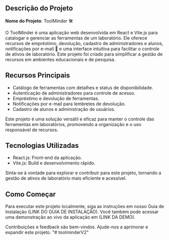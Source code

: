 ## Descrição do Projeto

**Nome do Projeto**: ToolMinder 🛠️

O ToolMinder é uma aplicação web desenvolvida em React e Vite.js para catalogar e gerenciar as ferramentas de um laboratório. Ele oferece recursos de empréstimo, devolução, cadastro de administradores e alunos, notificações por e-mail 📧 e uma interface intuitiva para facilitar o controle de ativos de laboratório. Este projeto foi criado para simplificar a gestão de recursos em ambientes educacionais e de pesquisa.

## Recursos Principais

- Catálogo de ferramentas com detalhes e status de disponibilidade.
- Autenticação de administradores para controle de acesso.
- Empréstimo e devolução de ferramentas.
- Notificações por e-mail para lembretes de devolução.
- Cadastro de alunos e administração de usuários.

Este projeto é uma solução versátil e eficaz para manter o controle das ferramentas em laboratórios, promovendo a organização e o uso responsável de recursos.

## Tecnologias Utilizadas

- React.js: Front-end da aplicação.
- Vite.js: Build e desenvolvimento rápido.

Sinta-se à vontade para explorar e contribuir para este projeto, tornando a gestão de ativos de laboratório mais eficiente e acessível.

## Como Começar

Para executar este projeto localmente, siga as instruções em nosso Guia de Instalação (LINK DO GUIA DE INSTALAÇÃO). Você também pode acessar uma demonstração ao vivo da aplicação em (LINK DA DEMO).

Contribuições e feedback são bem-vindos. Ajude-nos a aprimorar e expandir este projeto.
"# toolminderV2" 
